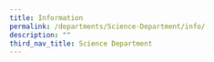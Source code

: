 ```yaml
---
title: Information
permalink: /departments/Science-Department/info/
description: ""
third_nav_title: Science Department
---
```

